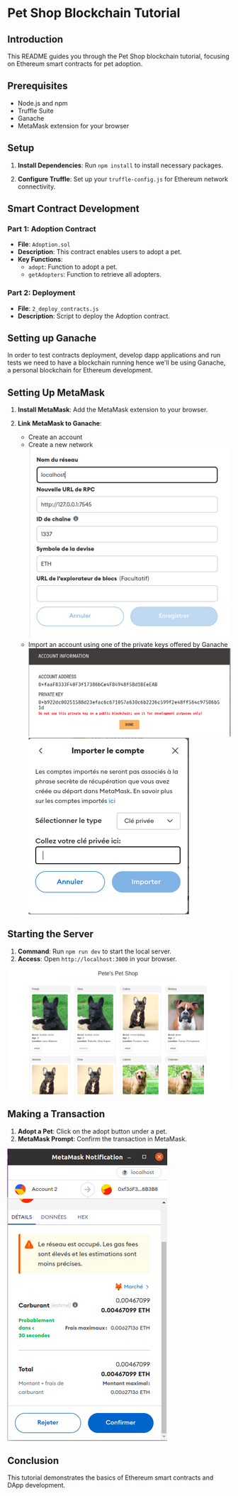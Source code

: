 # Pet Shop Blockchain Tutorial

## Introduction
This README guides you through the Pet Shop blockchain tutorial, focusing on Ethereum smart contracts for pet adoption.

## Prerequisites
- Node.js and npm
- Truffle Suite
- Ganache
- MetaMask extension for your browser

## Setup
1. **Install Dependencies**: Run `npm install` to install necessary packages.

2. **Configure Truffle**: Set up your `truffle-config.js` for Ethereum network connectivity.

## Smart Contract Development
### Part 1: Adoption Contract
- **File**: `Adoption.sol`
- **Description**: This contract enables users to adopt a pet.
- **Key Functions**:
  - `adopt`: Function to adopt a pet.
  - `getAdopters`: Function to retrieve all adopters.

### Part 2: Deployment
- **File**: `2_deploy_contracts.js`
- **Description**: Script to deploy the Adoption contract.

## Setting up Ganache
In order to test contracts deployment, develop dapp applications and run tests we need to have a blockchain running hence we'll be using Ganache, a personal blockchain for Ethereum development.
## Setting Up MetaMask
1. **Install MetaMask**: Add the MetaMask extension to your browser.
2. **Link MetaMask to Ganache**: 

    * Create an account 
    * Create a new network 
    ![Create network](./images/create-network.png)
    * Import an account using one of the private keys offered by Ganache
    ![Ganache Private Key](./images/ganache-private-key.png)
    ![Import Account](./images/import-account.png)

## Starting the Server
1. **Command**: Run `npm run dev` to start the local server.
2. **Access**: Open `http://localhost:3000` in your browser.

![Pet Shop Interface](./images/pet-shop-interface.png) 

## Making a Transaction
1. **Adopt a Pet**: Click on the adopt button under a pet.
2. **MetaMask Prompt**: Confirm the transaction in MetaMask.

![Confirming Adoption](./images/confirming-adoption.png) 


## Conclusion
This tutorial demonstrates the basics of Ethereum smart contracts and DApp development.

